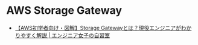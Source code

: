 # AWS Storage Gateway

- [【AWS初学者向け・図解】Storage Gatewayとは？現役エンジニアがわかりやすく解説 | エンジニア女子の自習室](https://o2mamiblog.com/aws-storagegateway-beginner/)